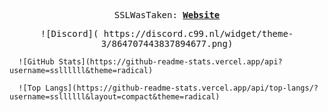 <p align="center">
  <samp>
    SSLWasTaken:
    <b><a href="">Website</a></b>
    <b><a href="https://ssllllll.github.io/coolsite/"></a></b>
</samp><br>
</p>

<p align="center">
    <samp>
      ![Discord]( https://discord.c99.nl/widget/theme-3/864707443837894677.png)
  
      ![GitHub Stats](https://github-readme-stats.vercel.app/api?username=ssllllll&theme=radical) 
      
      ![Top Langs](https://github-readme-stats.vercel.app/api/top-langs/?username=ssllllll&layout=compact&theme=radical)
      
</samp><br>
</p>


[webdevplaylist]:https://xvideos.com/





